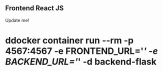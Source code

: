 ## Frontend React JS

Update me!
# ddocker container run --rm -p 4567:4567 -e FRONTEND_URL='*' -e BACKEND_URL='*' -d backend-flask